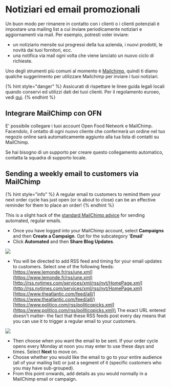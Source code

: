 # Notiziari ed email promozionali

Un buon modo per rimanere in contatto con i clienti o i clienti potenziali è impostare una mailing list a cui inviare periodicamente notiziari e aggiornamenti via mail. Per esempio, potresti voler inviare:&#x20;

* un notiziario mensile sui progressi della tua azienda, i nuovi prodotti, le novità dai tuoi fornitori, ecc.
* una notifica via mail ogni volta che viene lanciato un nuovo ciclo di richieste.&#x20;

Uno degli strumenti più comuni al momento è [Mailchimp](https://mailchimp.com/), quindi ti diamo qualche suggerimento per utilizzare Mailchimp per inviare i tuoi notiziari.&#x20;

{% hint style="danger" %}
Assicurati di rispettare le linee guida legali locali quando conservi ed utilizzi  dati dei tuoi clienti. Per il regolamento euroeo, vedi [qui](https://ico.org.uk/for-organisations/guide-to-data-protection/guide-to-the-general-data-protection-regulation-gdpr/).
{% endhint %}

## Integrare MailChimp con OFN

E' possibile collegare i tuoi account Open Food Network e MailChimp. Facendolo, il ontatto di ogni nuovo cliente che confermerà un ordine nel tuo negozio online sarà automaticamente aggiunto alla tua lista di contatti su MailChimp.&#x20;

Se hai bisogno di un supporto per creare questo collegamento automatico, contatta la squadra di supporto locale.&#x20;

## Sending a weekly email to customers via MailChimp

{% hint style="info" %}
A regular email to customers to remind them your next order cycle has just open (or is about to close) can be an effective reminder for them to place an order!
{% endhint %}

This is a slight hack of the [standard MailChimp advice](https://mailchimp.com/help/share-your-blog-posts-with-mailchimp/) for sending automated, regular emails.

* Once you have logged into your MailChimp account, select **Campaigns** and then **Create a Campaign**. Opt for the subcategory '**Email**'
* Click **Automated** and then **Share Blog Updates**.

![](../.gitbook/assets/mailchimp1.png)

* You will be directed to add RSS feed and timing for your email updates to customers.  Select one of the following feeds:\
  [https://www.lemonde.fr/rss/une.xml](https://www.lemonde.fr/rss/une.xml) [http://rss.nytimes.com/services/xml/rss/nyt/HomePage.xml](http://rss.nytimes.com/services/xml/rss/nyt/HomePage.xml) [https://www.theatlantic.com/feed/all/](https://www.theatlantic.com/feed/all/) [https://www.politico.com/rss/politicopicks.xml](https://www.politico.com/rss/politicopicks.xml)\
  The exact URL entered doesn't matter- the fact that these RSS feeds post every day means that you can use it to trigger a regular email to your customers.

![](<../.gitbook/assets/mailchimp2 (1).png>)

* Then choose when you want the email to be sent.  If your order cycle opens every Monday at noon you may enter to use these days and times.  Select **Next** to move on.
* Choose whether you would like the email to go to your entire audience (all of your mailing list) or just a segment of it (specific customers who you may have sub-grouped).
* From this point onwards, add details as you would normally in a MailChimp email or campaign.
